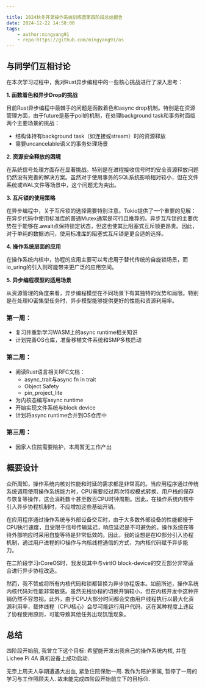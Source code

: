 ```yaml
---

title: 2024秋冬开源操作系统训练营第四阶段总结报告
date: 2024-12-22 14:58:00
tags:
    - author:mingyang91
    - repo:https://github.com/mingyang91/os
---
```


## 与同学们互相讨论

在本次学习过程中，我对Rust异步编程中的一些核心挑战进行了深入思考：

**1. 函数着色和异步Drop的挑战**

目前Rust异步编程中最棘手的问题是函数着色和async drop机制。特别是在资源管理方面，由于future是基于poll的机制，在处理background task和事务时面临两个主要场景的挑战：

- 结构体持有background task（如连接或stream）时的资源释放
- 需要uncancelable语义的事务处理场景

**2. 资源安全释放的困境**

在系统信号处理方面存在显著挑战。特别是在进程接收信号时的安全资源释放问题仍然没有完善的解决方案。虽然对于使用事务的SQL系统影响相对较小，但在文件系统或WAL文件等场景中，这个问题尤为突出。

**3. 互斥锁的使用策略**

在异步编程中，关于互斥锁的选择需要特别注意。Tokio提供了一个重要的见解：在异步代码中使用标准库的普通Mutex通常是可行且推荐的。异步互斥锁的主要优势在于能够在.await点保持锁定状态，但这也使其比阻塞式互斥锁更昂贵。因此，对于单纯的数据访问，使用标准库的阻塞式互斥锁是更合适的选择。

**4. 操作系统层面的应用**

在操作系统内核中，协程的应用主要可以考虑用于替代传统的自旋锁场景，而io_uring的引入则可能带来更广泛的应用空间。

**5. 异步编程模型的适用场景**

从资源管理的角度来看，异步编程模型在不同场景下有其独特的优势和局限。特别是在处理IO密集型任务时，异步模型能够提供更好的性能和资源利用率。

### **第一周：**

- 复习并重新学习WASM上的async runtime相关知识
- 计划完善OS仓库，准备移植文件系统和SMP多核启动

### **第二周：**

- 阅读Rust语言相关RFC文档：
    - async_trait与async fn in trait
    - Object Safety
    - pin_project_lite
- 为内核态编写async runtime
- 开始实现文件系统与block device
- 计划将async runtime合并到OS仓库中

### **第三周：**

- 因家人住院需要陪护，本周暂无工作产出

## 概要设计

众所周知，操作系统内核对性能和时延的需求都是非常高的。当应用程序通过传统系统调用使用操作系统能力时，CPU需要经过两次特权模式转换、用户栈的保存与恢复等操作，这会消耗数十甚至数百CPU时钟周期。因此，在操作系统内核中引入异步协程机制时，不应增加这些基础开销。

在应用程序通过操作系统与外部设备交互时，由于大多数外部设备的性能都慢于CPU执行速度，且受限于信号传输延迟，响应延迟是不可避免的。操作系统在等待外部响应时采用自旋等待是非常低效的。因此，我的设想是在IO部分引入协程机制，通过用户进程的IO操作与内核线程通信的方式，为内核代码赋予异步能力。

在二阶段学习rCoreOS时，我发现其中与virtIO block-device的交互部分非常适合进行异步协程改造。

然而，我不赞成将所有内核代码和锁都替换为异步协程版本。如前所述，操作系统内核代码对性能非常敏感。虽然无栈协程的切换开销较小，但在内核开发中这种开销仍然不容忽视。此外，由于CPU大部分时间都会交由用户线程执行以最大化资源利用率，载体线程（CPU核心）会尽可能运行用户代码，这在某种程度上违反了协程使用原则，可能导致其他任务出现饥饿现象。

## 总结

四阶段开始前, 我曾立下这个目标: 希望能开发出我自己的操作系统内核, 并在 Lichee Pi 4A 真机设备上成功启动.

无奈上周夫人孕期遭遇大出血, 紧急住院保胎一周. 我作为陪护家属, 暂停了一周的学习与工作照顾夫人. 故未能完成四阶段开始前立下的目标😔.
